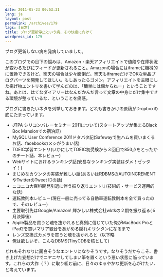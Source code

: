```yaml
---
date: 2011-05-23 00:53:31
lang: ja
layout: post
permalink: /archives/179
tags: [日常]
title: ブログ更新停止という病、その快癒に向けて
wordpress_id: 179
---
```

ブログ更新しない病を発病していました。

このブログでの目下の悩みは、Amazon・楽天アフィリエイトで値段や在庫状況が変わるたびにフィードが更新されること。Amazonの場合にはiframeに機械的に置換できるけど、楽天の場合は少々面倒だ。楽天もiframeだけでOKな単品ブログパーツを開発してほしい。もしあったらゴメン。アフィリエイトを主眼にした揚げ物エントリを書いて学んだのは、「簡単には儲からねー」ということですね。あとは、はてなダイアリーはなんだかんだ言って文章の中身にだけ集中できる環境が整っているな、ということを痛感。

ブログに書きたいネタを列挙しておきます。どれも書きかけの原稿がDropboxの底にたまっています。
<ul>
	<li>JTPA シリコンバレーセミナー 2011について(スタートアップが集まるBlack Box Mansionでの宿泊話)</li>
	<li>MySQL User Conference 2011ドタバタ記(Safewayで生ハムを買いまくるお話、facebookのメシがうまい話)</li>
	<li>TOEIC学習エントリ(いかにしてTOEIC初受験から３回目で850点をとったかのチート話、本レビュー)</li>
	<li>Webサイトにおけるランキング話(安易なランキング実装はダメ！ゼッタイ！)</li>
	<li>まじめなカウンタの実装が難しい話(あるいはRDBMSのAUTOINCREMENTやTwitterのTweet IDの話)</li>
	<li>ニコニコ大百科開発引退に伴う振り返りエントリ(技術的・サービス運用的な話）</li>
	<li>運転教則本レビュー(現在一般に売ってる自動車運転教則本を全て買ったので、そのレビュー)</li>
	<li>主要取引先はGoogle/Amazon! 輝かしい株式会社wktkの２期を振り返る(６月決算後)</li>
	<li>Apple製品を買うと魂を抜かれると真剣に信じていた俺がMacBook ProとiPad2を買いマリア観音をあがめる隠れキリシタンになるまで</li>
	<li>レンズ交換式カメラを買うと魂を抜かれると（以下略</li>
	<li>俺は欲しいぞ、こんなDBMS(TinyCDBを核として)</li>
</ul>
どれもそれなりに面白そうなエントリになりそうです。なりそうだからこそ、書き上げた妄想だけでニヤニヤしてしまい筆を置くという悪い状態に陥っています。これらの大作（？）に取り組む前に、日々のゆるやかな更新を心がけたい、と考えています。
